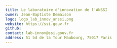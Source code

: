 ```yaml
---
title: Le laboratoire d'innovation de l'ANSSI
owner: Jean-Baptiste Demaison
logo: logo_lab_innov_anssi.png
website: https://ssi.gouv.fr
github: 
contact: lab-innov@ssi.gouv.fr
address: 51 bd de la Tour Maubourg, 75017 Paris
---
```

